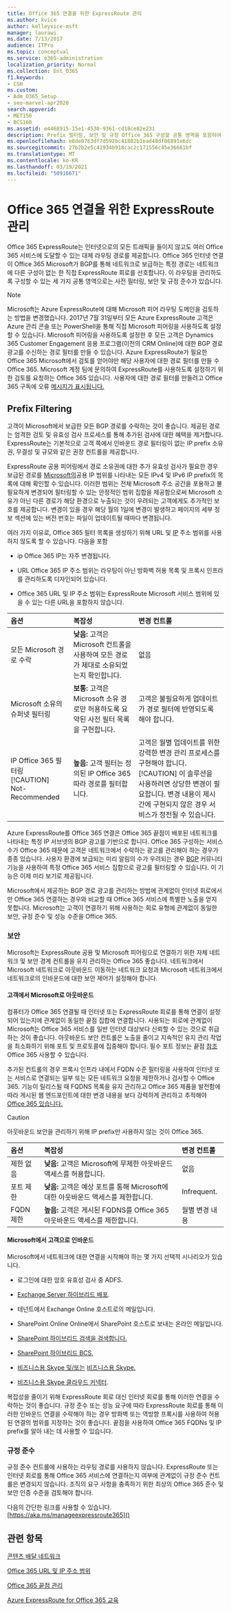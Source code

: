 ```yaml
---
title: Office 365 연결을 위한 ExpressRoute 관리
ms.author: kvice
author: kelleyvice-msft
manager: laurawi
ms.date: 7/13/2017
audience: ITPro
ms.topic: conceptual
ms.service: o365-administration
localization_priority: Normal
ms.collection: Ent_O365
f1.keywords:
- CSH
ms.custom:
- Adm_O365_Setup
- seo-marvel-apr2020
search.appverid:
- MET150
- BCS160
ms.assetid: e4468915-15e1-4530-9361-cd18ce82e231
description: Prefix 필터링, 보안 및 규정 Office 365 구성할 공통 영역을 포함하여 사용자에 대해 ExpressRoute를 관리하는 방법을 알아보습니다.
ms.openlocfilehash: e8de0763df7d592bc41802b1ead48df06891e6dc
ms.sourcegitcommit: 27b2b2e5c41934b918cac2c171556c45e36661bf
ms.translationtype: MT
ms.contentlocale: ko-KR
ms.lasthandoff: 03/19/2021
ms.locfileid: "50916671"
---
```

# <a name="managing-expressroute-for-office-365-connectivity"></a>Office 365 연결을 위한 ExpressRoute 관리

Office 365 ExpressRoute는 인터넷으로의 모든 트래픽을 들이지 않고도 여러 Office 365 서비스에 도달할 수 있는 대체 라우팅 경로를 제공합니다. Office 365 인터넷 연결이 Office 365 Microsoft가 BGP를 통해 네트워크로 보급하는 특정 경로는 네트워크에 다른 구성이 없는 한 직접 ExpressRoute 회로를 선호합니다. 이 라우팅을 관리하도록 구성할 수 있는 세 가지 공통 영역으로는 사전 필터링, 보안 및 규정 준수가 있습니다.
  
> [!NOTE]
> Microsoft는 Azure ExpressRoute에 대해 Microsoft 피어 라우팅 도메인을 검토하는 방법을 변경했습니다. 2017년 7월 31일부터 모든 Azure ExpressRoute 고객은 Azure 관리 콘솔 또는 PowerShell을 통해 직접 Microsoft 피어링을 사용하도록 설정할 수 있습니다. Microsoft 피어링을 사용하도록 설정한 후 모든 고객은 Dynamics 365 Customer Engagement 응용 프로그램(이전의 CRM Online)에 대한 BGP 경로 광고를 수신하는 경로 필터를 만들 수 있습니다. Azure ExpressRoute가 필요한 Office 365 Microsoft에서 검토를 얻어야만 해당 사용자에 대한 경로 필터를 만들 수 Office 365. Microsoft 계정 팀에 문의하여 ExpressRoute를 사용하도록 설정하기 위한 검토를 요청하는 Office 365 있습니다. 사용자에 대한 경로 필터를 만들려고 Office 365 구독에 오류 [메시지가 표시됩니다.](https://support.microsoft.com/kb/3181709)
  
## <a name="prefix-filtering"></a>Prefix Filtering

고객이 Microsoft에서 보급한 모든 BGP 경로를 수락하는 것이 좋습니다. 제공된 경로는 엄격한 검토 및 유효성 검사 프로세스를 통해 추가된 검사에 대한 혜택을 제거합니다. ExpressRoute는 기본적으로 고객 쪽에서 인바운드 경로 필터링이 없는 IP prefix 소유권, 무결성 및 규모와 같은 권장 컨트롤을 제공합니다.
  
ExpressRoute 공용 피어링에서 경로 소유권에 대한 추가 유효성 검사가 필요한 경우 보급된 경로를 [Microsoft의](https://www.microsoft.com/download/details.aspx?id=53602)공용 IP 범위를 나타내는 모든 IPv4 및 IPv6 IP prefix의 목록에 대해 확인할 수 있습니다. 이러한 범위는 전체 Microsoft 주소 공간을 포용하고 불필요하게 변경되어 필터링할 수 있는 안정적인 범위 집합을 제공함으로써 Microsoft 소유가 아닌 다른 경로가 해당 환경으로 누출되는 것이 우려되는 고객에게도 추가적인 보호를 제공합니다. 변경이 있을 경우 해당 월의 1일에 변경이 발생하고 페이지의 세부  정보 섹션에 있는 버전 번호는 파일이 업데이트될 때마다 변경됩니다.
  
여러 가지 이유로, Office 365 필터 목록을 생성하기 위해 URL 및 [IP](./urls-and-ip-address-ranges.md) 주소 범위를 사용하지 않도록 할 수 있습니다. 다음을 포함
  
- ip Office 365 IP는 자주 변경됩니다.

- URL Office 365 IP 주소 범위는 라우팅이 아닌 방화벽 허용 목록 및 프록시 인프라를 관리하도록 디자인되어 있습니다.

- Office 365 URL 및 IP 주소 범위는 ExpressRoute Microsoft 서비스 범위에 있을 수 있는 다른 URL을 포함하지 않습니다.

|**옵션**|**복잡성**|**변경 컨트롤**|
|:-----|:-----|:-----|
|모든 Microsoft 경로 수락  <br/> |**낮음:** 고객은 Microsoft 컨트롤을 사용하여 모든 경로가 제대로 소유되었는지 확인합니다.  <br/> |없음  <br/> |
|Microsoft 소유의 슈퍼넷 필터링  <br/> |**보통:** 고객은 Microsoft 소유 경로만 허용하도록 요약된 사전 필터 목록을 구현합니다.  <br/> |고객은 불필요하게 업데이트가 경로 필터에 반영되도록 해야 합니다.  <br/> |
|IP Office 365 필터링  <br/> [!CAUTION] Not-Recommended |**높음:** 고객 필터는 정의된 IP Office 365 따라 경로를 필터합니다.  <br/> |고객은 월별 업데이트를 위한 강력한 변경 관리 프로세스를 구현해야 합니다.  <br/> [!CAUTION] 이 솔루션을 사용하려면 상당한 변경이 필요합니다. 변경 내용이 제시간에 구현되지 않은 경우 서비스가 정전될 수 있습니다.   |

Azure ExpressRoute를 Office 365 연결은 Office 365 끝점이 배포된 네트워크를 나타내는 특정 IP 서브넷의 BGP 광고를 기반으로 합니다. Office 365 구성하는 서비스 수가 Office 365 때문에 고객은 네트워크에서 수락하는 광고를 관리해야 하는 경우가 종종 있습니다. 사용자 환경에 보급되는 미리 알림의 수가 우려되는 경우 [BGP](https://support.office.com/article/Using-BGP-communities-in-ExpressRoute-for-Office-365-scenarios-preview-9ac4d7d4-d9f8-40a8-8c78-2a6d7fe96099) 커뮤니티 기능을 사용하여 특정 Office 365 서비스 집합으로 광고를 필터링할 수 있습니다. 이 기능은 이제 미리 보기로 제공됩니다.
  
Microsoft에서 제공하는 BGP 경로 광고를 관리하는 방법에 관계없이 인터넷 회로에서만 Office 365 연결하는 경우와 비교할 때 Office 365 서비스에 특별한 노출을 얻지 못합니다. Microsoft는 고객이 연결하기 위해 사용하는 회로 유형에 관계없이 동일한 보안, 규정 준수 및 성능 수준을 Office 365.
  
### <a name="security"></a>보안

Microsoft는 ExpressRoute 공용 및 Microsoft 피어링으로 연결하기 위한 자체 네트워크 및 보안 경계 컨트롤을 유지 관리하는 Office 365 좋습니다. 네트워크에서 Microsoft 네트워크로 아웃바운드 이동하는 네트워크 요청과 Microsoft 네트워크에서 네트워크로의 인바운드에 대한 보안 제어가 설정해야 합니다.
  
#### <a name="outbound-from-customer-to-microsoft"></a>고객에서 Microsoft로 아웃바운드
  
컴퓨터가 Office 365 연결될 때 인터넷 또는 ExpressRoute 회로를 통해 연결이 설정되어 있는지에 관계없이 동일한 끝점 집합에 연결합니다. 사용되는 회로에 관계없이 Microsoft는 Office 365 서비스를 일반 인터넷 대상보다 신뢰할 수 있는 것으로 취급하는 것이 좋습니다. 아웃바운드 보안 컨트롤은 노출을 줄이고 지속적인 유지 관리 작업을 최소화하기 위해 포트 및 프로토콜에 집중해야 합니다. 필수 포트 정보는 끝점 [참조](./urls-and-ip-address-ranges.md) Office 365 사용할 수 있습니다.
  
추가된 컨트롤의 경우 프록시 인프라 내에서 FQDN 수준 필터링을 사용하여 인터넷 또는 서비스로 연결되는 일부 또는 모든 네트워크 요청을 제한하거나 검사할 수 Office 365. 기능이 릴리스될 때 FQDNS 목록을 유지 관리하고 Office 365 제품을 발전함에 따라 게시된 웹 엔드포인트에 대한 변경 내용을 보다 강력하게 관리하고 추적해야 [Office 365 있습니다.](./urls-and-ip-address-ranges.md)
  
> [!CAUTION]
> 아웃바운드 보안을 관리하기 위해 IP prefix만 사용하지 않는 것이 Office 365.

|**옵션**|**복잡성**|**변경 컨트롤**|
|:-----|:-----|:-----|
|제한 없음  <br/> |**낮음:** 고객은 Microsoft에 무제한 아웃바운드 액세스를 허용합니다.  <br/> |없음  <br/> |
|포트 제한  <br/> |**낮음:** 고객은 예상 포트를 통해 Microsoft에 대한 아웃바운드 액세스를 제한합니다.  <br/> |Infrequent.  <br/> |
|FQDN 제한  <br/> |**높음:** 고객은 게시된 FQDNS를 Office 365 아웃바운드 액세스를 제한합니다.  <br/> |월별 변경 내용  <br/> |

#### <a name="inbound-from-microsoft-to-customer"></a>Microsoft에서 고객으로 인바운드
  
Microsoft에서 네트워크에 대한 연결을 시작해야 하는 몇 가지 선택적 시나리오가 있습니다.
  
- 로그인에 대한 암호 유효성 검사 중 ADFS.

- [Exchange Server 하이브리드 배포](/exchange/exchange-hybrid).

- 테넌트에서 Exchange Online 호스트로의 메일입니다.

- SharePoint Online Online에서 SharePoint 호스트로 보내는 온라인 메일입니다.

- [SharePoint 하이브리드 검색을 검색합니다.](/SharePoint/hybrid/display-hybrid-federated-search-results-in-sharepoint-online)

- [SharePoint 하이브리드 BCS.](/SharePoint/hybrid/deploy-a-business-connectivity-services-hybrid-solution)

- [비즈니스용 Skype 및/또는](/skypeforbusiness/hybrid/plan-hybrid-connectivity?bc=%2fSkypeForBusiness%2fbreadcrumb%2ftoc.json&toc=%2fSkypeForBusiness%2ftoc.json) [비즈니스용 Skype.](/office365/servicedescriptions/skype-for-business-online-service-description/skype-for-business-online-features)

- [비즈니스용 Skype 클라우드 커넥터](/skypeforbusiness/skype-for-business-hybrid-solutions/plan-your-phone-system-cloud-pbx-solution/plan-skype-for-business-cloud-connector-edition).

복잡성을 줄이기 위해 ExpressRoute 회로 대신 인터넷 회로를 통해 이러한 연결을 수락하는 것이 좋습니다. 규정 준수 또는 성능 요구에 따라 ExpressRoute 회로를 통해 이러한 인바운드 연결을 수락해야 하는 경우 방화벽 또는 역방향 프록시를 사용하여 허용된 연결의 범위를 지정하는 것이 좋습니다. 끝점을 사용하여 [](./urls-and-ip-address-ranges.md) Office 365 FQDNs 및 IP prefix를 알아 내는 데 사용할 수 있습니다.
  
### <a name="compliance"></a>규정 준수

규정 준수 컨트롤에 사용하는 라우팅 경로를 사용하지 않습니다. ExpressRoute 또는 인터넷 회로를 통해 Office 365 서비스에 연결하는지 여부에 관계없이 규정 준수 컨트롤은 변경되지 않습니다. 조직의 요구 사항을 충족하기 위한 최상의 Office 365 준수 및 보안 인증 수준을 검토해야 합니다.
  
다음의 간단한 링크를 사용할 수 있습니다. [https://aka.ms/manageexpressroute365]()
  
## <a name="related-topics"></a>관련 항목

[콘텐츠 배달 네트워크](content-delivery-networks.md)
  
[Office 365 URL 및 IP 주소 범위](https://support.office.com/article/8548a211-3fe7-47cb-abb1-355ea5aa88a2)
  
[Office 365 끝점 관리](https://support.office.com/article/99cab9d4-ef59-4207-9f2b-3728eb46bf9a)
  
[Azure ExpressRoute for Office 365 교육](https://channel9.msdn.com/series/aer)